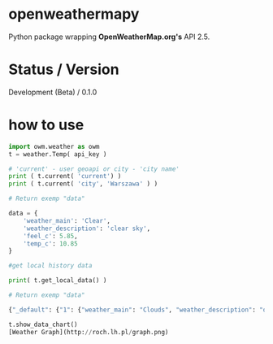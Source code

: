 # openweathermapy
Python package wrapping **OpenWeatherMap.org's** API 2.5.

# Status / Version
Development (Beta) / 0.1.0

# how to use
```Python
import owm.weather as owm
t = weather.Temp( api_key )

# 'current' - user geoapi or city - 'city name'
print ( t.current( 'current') )
print ( t.current( 'city', 'Warszawa' ) )

# Return exemp "data"

data = {
    'weather_main': 'Clear',
    'weather_description': 'clear sky',
    'feel_c': 5.85,
    'temp_c': 10.85
}

#get local history data

print( t.get_local_data() )

# Return exemp "data"

{"_default": {"1": {"weather_main": "Clouds", "weather_description": "overcast clouds", "feel_c": 12.85, "temp_c": 18.85, "timestamp": 1587722085.811539, "location": "Mokot\u00f3w", "typeplase": "current"}}}

t.show_data_chart()
[Weather Graph](http://roch.lh.pl/graph.png)

```